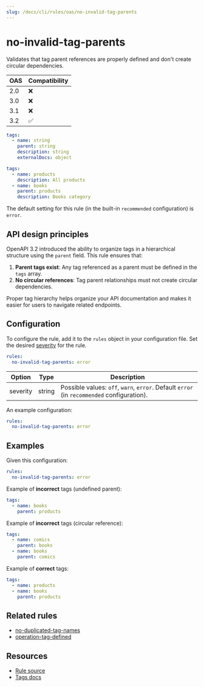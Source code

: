```yaml
---
slug: /docs/cli/rules/oas/no-invalid-tag-parents
---
```


# no-invalid-tag-parents

Validates that tag parent references are properly defined and don't create circular dependencies.

| OAS | Compatibility |
| --- | ------------- |
| 2.0 | ❌            |
| 3.0 | ❌            |
| 3.1 | ❌            |
| 3.2 | ✅            |

```yaml Object structure
tags:
  - name: string
    parent: string
    description: string
    externalDocs: object
```

```yaml Example
tags:
  - name: products
    description: All products
  - name: books
    parent: products
    description: Books category
```

The default setting for this rule (in the built-in `recommended` configuration) is `error`.

## API design principles

OpenAPI 3.2 introduced the ability to organize tags in a hierarchical structure using the `parent` field.
This rule ensures that:

1. **Parent tags exist**: Any tag referenced as a parent must be defined in the `tags` array.
2. **No circular references**: Tag parent relationships must not create circular dependencies.

Proper tag hierarchy helps organize your API documentation and makes it easier for users to navigate related endpoints.

## Configuration

To configure the rule, add it to the `rules` object in your configuration file.
Set the desired [severity](../../rules.md#severity-settings) for the rule.

```yaml
rules:
  no-invalid-tag-parents: error
```

| Option   | Type   | Description                                                                                |
| -------- | ------ | ------------------------------------------------------------------------------------------ |
| severity | string | Possible values: `off`, `warn`, `error`. Default `error` (in `recommended` configuration). |

An example configuration:

```yaml
rules:
  no-invalid-tag-parents: error
```

## Examples

Given this configuration:

```yaml
rules:
  no-invalid-tag-parents: error
```

Example of **incorrect** tags (undefined parent):

```yaml
tags:
  - name: books
    parent: products
```

Example of **incorrect** tags (circular reference):

```yaml
tags:
  - name: comics
    parent: books
  - name: books
    parent: comics
```

Example of **correct** tags:

```yaml
tags:
  - name: products
  - name: books
    parent: products
```

## Related rules

- [no-duplicated-tag-names](./no-duplicated-tag-names.md)
- [operation-tag-defined](./operation-tag-defined.md)

## Resources

- [Rule source](https://github.com/Redocly/redocly-cli/blob/main/packages/core/src/rules/oas3/no-invalid-tag-parents.ts)
- [Tags docs](https://redocly.com/docs/openapi-visual-reference/tags/)
